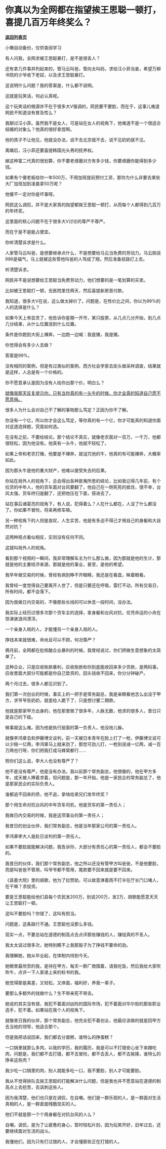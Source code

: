 # 你真以为全网都在指望挨王思聪一顿打，喜提几百万年终奖么？

[**返回列表页**](/gzh/记忆承载3)

小懒自动备份，仅供查阅学习

有人问我，全网求被王思聪暴打，是不是很丢人？  

还有拿几件事并列起来的，管马云叫爸，管向太叫妈，求给汪小菲当妾，希望万柳书院的少爷收下老奴，以及求王思聪暴打。  

这说明什么问题？我的答案是，什么都不说明。

这就是玩笑话，何必认真呢。  

这个玩笑话的根源并不在于很多大V强调的，网民要不要脸，而在于，这事儿难道网民不知道没有普及性么？  

我聊过汪小菲。虽然我不是女人，可是站在女人的视角下，他难道不是一个很适合结婚的对象么？他真的很好拿捏啊。

他的孩子不让他见，他就没办法，说不去北京就不去，说不见奶奶就不见。  

离婚后，汪小菲还要喜提韩国光头男的抚养权。  

嫁这种富二代真的很划算，你不要老琢磨对方有多少钱，你要琢磨你能得到多少钱。  

如果有个傻老板给你一年500万，不用加班提前预付工资，那你为什么非要去某些大厂加班加到凌晨拿50万呢？  

他傻不一定对你是坏事呀。  

网民这么调侃，并不是大家真的指望都挨王思聪一顿打，从而每个人都得到几百万的年终奖。  

这里面的核心问题不在于很多大V讨论的尊严不尊严。  

而在于是不是能占便宜。

你听清楚诉求是什么。  

人家管马云叫爸，是想要继承点什么，不是想要给马云当免费的劳动力。马云刚说996是福气，马上就被这些管他叫爸的人骂成了翔，然后准备挂路灯上去。

听清楚诉求。  

网民并不是说想要给王思聪当免费劳动力，他们想要的是一笔划算的买卖。

比如被王思聪打一顿，去医院里住两天，然后喜提新房首付款。  

我知道，很多大V在说，这么做太掉价了。问题是，在性价比之间，你以为99%的人的选择是什么？  

如果今天上帝显灵了，他告诉你星期一开市，某只股票，从几点几分开始，到几点几分结束，从什么位置涨到什么位置。  

条件是你跑到大街上裸奔，一边跑一边喊：我是猪，我是猪。  

你觉得会有多少人去做？

答案是99%。  

没有相同的案例，但是有过类似的案例，西方社会学家去街头做采样调查，结果就是这样，人总是有一个价格的。  

你不愿意承认是因为没有人给你出那个价，明白么？  

[就像我那天反复提示你，只有当你真的有一头牛的时候，你才会真的知道自己愿不愿意捐。](http://mp.weixin.qq.com/s?__biz=MzU0MjYwNDU2Mw==&mid=2247509379&idx=1&sn=0dbb7f235a885c28e5bc56476efea09e&chksm=fb1ac9ffcc6d40e9ae829e7c193584e264ce04996eb69c840016148629c5c39eaff2b749506b&scene=21#wechat_redirect)

很多人为什么会对自己不了解的事物那么笃定？正因为你不了解。

你没有一个亿，所以你才会这么笃定，等你真的有一个亿，你才可能真的知道你面对这道选择题，究竟如何选。

在没有之前，不要给结论。那个结论不真实，就像老农面对一百万，一千万，他都很轻松，因为他没有。他真有一头牛，他就不轻松了。  

如果上帝和老农打赌，他要是不裸奔，就诅咒他的牛，他真的有可能裸奔，大概率如此。  

因为那头牛是他的重大财产，他难以接受失去的后果。  

你站在局外人的视角下，总会得出各种匪夷所思的结论，比如我记得几年前，有个拉货的中年人，他的货车面对台风要翻了，他自己在一侧死死的抵住，很不幸，台风太强，货车终归是翻了，还把他压在下面，搭进去了。  

站在事后诸葛亮的视角下，有人说，犯得着么？人在什么都在，人没了什么都没了。你如果不冒险，将来再修车嘛。  

另一种视角下的人则是哀叹，人生实苦，他是有多迫不得己才用自己的身躯和大自然对抗？  

这两种观点看似相反，实则没有任何不同。  

这就叫局外人的视角。  

看到那个视频的一瞬间，我非常理解车主为什么那么做，因为那就是他的生计，那就是他的主要经济来源，那就是他的事业，甚至，是他的希望。  

我早年做交易的时候，曾经有病到睁不开眼睛，我还是在看盘，眯着眼看。  

我曾经一度觉得自己要离开人世了，但是只要还在呼吸，雷打不动，所有交易日，所有时间，都不会落下。  

因为我做日内交易的，不像那些长线的可以休息一段时间，没办法。  

我实际上经历过很多次那个货车主的选择，拿身躯和台风对抗，任凭命运的小舟在惊涛骇浪间漂浮。  

一个亲身入局的人，才能懂另一个亲身入局的人。

挣钱本来就很难，命尚且可以不顾，何况尊严？  

俩月前，全网都在批核酸企业暴利的时候，我曾经说过，你们把做生意想象的太简单了。

这种企业，只是应收账款暴利，应收账款和你到底能收回来多少货款，是两码事。应收里面大部分可能都是你自己垫资的，回头钱收不回来，你分分钟破产。

两个月过去，很多人都见识到了。  

我们第一次创业的时候，事实上的一把手是常务副总，我是亲眼看他怎么出没于甲方，求爷爷告奶奶，就差给人跪下了，只是想讨要二期款。

他就是那家甲方出身的，他在那里做了很多年，人脉无数，他求的很多人，昔日只是自己的下级。  

做事就这么难。因为他是执行层面的第一负责人，他没地儿躲。  

就像李鸿章去和伊藤博文谈判，前一天被日本青年在脸上打了一枪，伊藤博文说可以少赔一亿两，李鸿章马上就来劲了，那您可劲儿打，一枪别说减一亿两，减一百万两也行呀，你们把我打成马蜂窝都行......  

照你们这么说，李大人也没有尊严了？  

他不是没有尊严，他是没有办法。我以前那个常务副总，他很傲的，他在甲方多年，成天被人捧着求着，但问题是，那一年开始，他是一家民企的常务副总了，他是那家民企的实际负责人。  

谁都追不回来的债，他不追，拿啥给弟兄们发年终奖？  

那个用生命对抗台风的中年货车司机，他是货车的第一责任人；

我做日内交易的时候，我是这项事业的第一责任人；

我昔日的创业伙伴，我们常务副总，他是当年那家公司的第一责任人。  

李鸿章李大人是赴日谈判的第一责任人。  

如果不要脸就能解决问题，我告诉你，大部分有责任心的第一责任人，都会不要脸的。  

我昔日的伙伴，我们那个常务副总，他之所以还没有管甲方叫爸爸，不是他要脸，而是叫爸爸不管用，叫爷爷都不管用，尾款要不回来就是要不回来。  

《县委大院》里的胡歌，他为了拉赞助，可以故意淋着雨不打伞在厅长门口堵人，在干嘛？求投资。  

要是王思聪能给他们县每个农民发200万，别说200万，发2万，胡歌能愿意天天让王思聪打一顿。  

这叫不要脸吗？你错了，这叫有担当。  

问题是，这条路行不通。王思聪也没那么多钱。

现实一点，不要总站在道德的制高点去点评那些赚钱的人，赚钱真的不丢人。  

我太太说过很多次，她特别瞧不上我那股子为了挣钱不要命的劲。  

我理解她，她从毕业起，在体制内待到今天。

她眼里最欣赏的我，是待在甲方，每天一群厂商围着，请我吃饭，然后我给大家吹吹牛，点评一下人家递上来的标书的我。  

她觉得那是美差，又轻松，又体面，福利好，养我一辈子。  

要那么多额外的钱做什么？生不带来死不带去。  

她说的其实没有错，我犯不着面对凶险的国际市场，犯不着面对华尔街的那些职业选手，犯不着。如果站在我个人的视角下。

就像昔日我的伙伴，那个常务副总，他完全犯不着创业，他最应该做的就是回甲方去当他的领导，他适合那个。  

但是我把话说回来，我们都去分蛋糕，谁特么的挣蛋糕？  

一口锅里就那么多肉，以我的学历，我的履历，我是可以不打猎安心坐下来蹭吃肉，问题是，我们都不去打猎，都不去冒险，都不去丢人，都不去挨揍，谁特么的挣来这些肉？  

我少吃一口锅里的肉，别人就能多吃一口，我不要脸，别人才可能要脸。

我从不觉得排队去挨王思聪的打能解决什么问题，但是我也并不愿意站在道德的制高点上去挖苦，去讽刺这些人。

因为我清楚，他们也只是在调侃，在自嘲。他们是一群乐观的人，是一群面对生活真相的人，是一群直面残酷现实的人。  

他们不就是那一个个用身躯在对抗台风的人么？

自嘲，调侃，是为了让疲惫的身心，暂时轻松片刻，因为玩笑开好，旧年过去，还要继续面对生活的战斗。  

我懂他们，因为只有打过猎的人，才会懂那些正在打猎的人。

